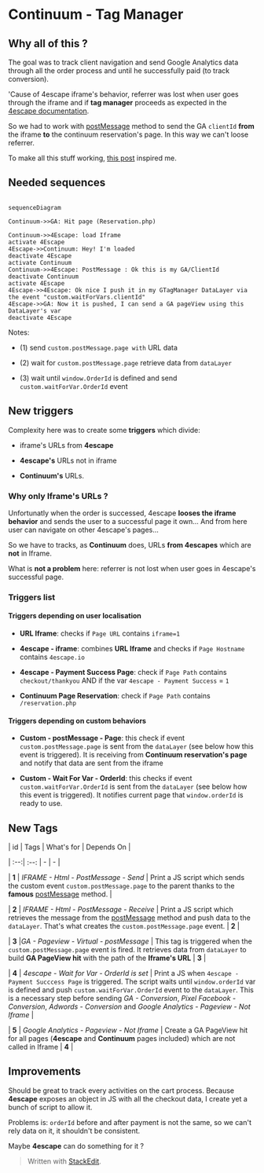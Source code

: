 # Continuum - Tag Manager

## Why all of this ?

The goal was to track client navigation and send Google Analytics data through all the order process and until he successfully paid (to track conversion).

'Cause of 4escape iframe's behavior, referrer was lost when user goes through the iframe and if **tag manager** proceeds as expected in the [4escape documentation](https://4escape.groovehq.com/knowledge_base/topics/configurer-google-tag-manager-pour-analytics-adwords-et-facebook-pixel).

So we had to work with [postMessage][1] method to send the GA `clientId`  **from** the iframe **to** the continuum reservation's page. In this way we can't loose referrer.

To make all this stuff working, [this post](https://www.bounteous.com/insights/2015/11/24/tracking-complex-interactions-iframes-embedded-server-side-google-analytics/) inspired me.

## Needed sequences

 
```mermaid

sequenceDiagram

Continuum->>GA: Hit page (Reservation.php)

Continuum->>4Escape: load Iframe
activate 4Escape
4Escape->>Continuum: Hey! I'm loaded
deactivate 4Escape
activate Continuum
Continuum->>4Escape: PostMessage : Ok this is my GA/ClientId
deactivate Continuum
activate 4Escape
4Escape->>4Escape: Ok nice I push it in my GTagManager DataLayer via the event "custom.waitForVars.clientId"
4Escape->>GA: Now it is pushed, I can send a GA pageView using this DataLayer's var
deactivate 4Escape
```

  

Notes:

* (1) send `custom.postMessage.page with` URL data

* (2) wait for `custom.postMessage.page` retrieve data from `dataLayer`

* (3) wait until `window.OrderId` is defined and send `custom.waitForVar.OrderId` event

  

## New triggers

  

Complexity here was to create some **triggers** which divide:

- iframe's URLs from **4escape**

-  **4escape's** URLs not in iframe

-  **Continuum's** URLs.

  

### Why only Iframe's URLs ?

Unfortunatly when the order is successed, 4escape **looses the iframe behavior** and sends the user to a successful page it own... And from here user can navigate on other 4escape's pages...

So we have to tracks, as **Continuum** does, URLs **from 4escapes** which are **not** in Iframe.

What is **not a problem** here: referrer is not lost when user goes in 4escape's successful page.

  
  

### Triggers list

  

#### Triggers depending on user localisation

  

*  **URL Iframe**: checks if `Page URL` contains `iframe=1`

*  **4escape - iframe**: combines **URL Iframe** and checks if `Page Hostname` contains `4escape.io`

*  **4escape - Payment Success Page**: check if `Page Path` contains `checkout/thankyou` AND if the var `4escape - Payment Success` = `1`

*  **Continuum Page Reservation**: check if `Page Path` contains `/reservation.php`

  

#### Triggers depending on custom behaviors

  

*  **Custom - postMessage - Page**: this check if event `custom.postMessage.page` is sent from the `dataLayer` (see below how this event is triggered). It is receiving from **Continuum reservation's page** and notify that data are sent from the iframe

*  **Custom - Wait For Var - OrderId**: this checks if event `custom.waitForVar.OrderId` is sent from the `dataLayer` (see below how this event is triggered). It notifies current page that `window.orderId` is ready to use.

  
  

## New Tags

  

| id | Tags | What's for | Depends On |

| :--:| :--: | - | - |

| **1** | *IFRAME - Html - PostMessage - Send* | Print a JS script which sends the custom event `custom.postMessage.page` to the parent thanks to the **famous**  [postMessage][1] method. |

| **2** | *IFRAME - Html - PostMessage - Receive* | Print a JS script which retrieves the message from the [postMessage][1] method and push data to the `dataLayer`. That's what creates the `custom.postMessage.page` event. | **2** |

| **3** |*GA - Pageview - Virtual - postMessage* | This tag is triggered when the `custom.postMessage.page` event is fired. It retrieves data from `dataLayer` to build **GA PageView hit** with the path of the **Iframe's URL** | **3** |

| **4** | *4escape - Wait for Var - OrderId is set* | Print a JS when `4escape - Payment Succcess Page` is triggered. The script waits until `window.orderId` var is defined and push `custom.waitForVar.OrderId` event to the `dataLayer`. This is a necessary step before sending *GA - Conversion*, *Pixel Facebook - Conversion*, *Adwords - Conversion* and *Google Analytics - Pageview - Not Iframe* |

| **5** | *Google Analytics - Pageview - Not Iframe* | Create a GA PageView hit for all pages (**4escape** and **Continuum** pages included) which are not called in Iframe | **4** |

  

## Improvements

  

Should be great to track every activities on the cart process. Because **4escape** exposes an object in JS with all the checkout data, I create yet a bunch of script to allow it.

Problems is: `orderId` before and after payment is not the same, so we can't rely data on it, it shouldn't be consistent.

Maybe **4escape** can do something for it ?

  

> Written with [StackEdit](https://stackedit.io/).

  

[1]:https://developer.mozilla.org/fr/docs/Web/API/Window/postMessage
<!--stackedit_data:
eyJoaXN0b3J5IjpbLTI4MTMzNjA5MF19
-->